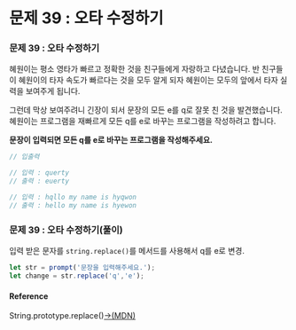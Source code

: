 # 문제 39 : 오타 수정하기

### 문제 39 : 오타 수정하기

혜원이는 평소 영타가 빠르고 정확한 것을 친구들에게 자랑하고 다녔습니다. 반 친구들이 혜원이의 타자 속도가 빠르다는 것을 모두 알게 되자 혜원이는 모두의 앞에서 타자 실력을 보여주게 됩니다. 

그런데 막상 보여주려니 긴장이 되서 문장의 모든 e를 q로 잘못 친 것을 발견했습니다. 혜원이는 프로그램을 재빠르게 모든 q를 e로 바꾸는 프로그램을 작성하려고 합니다.

**문장이 입력되면 모든 q를 e로 바꾸는 프로그램을 작성해주세요.**

```javascript
// 입출력

// 입력 : querty
// 출력 : euerty

// 입력 : hqllo my name is hyqwon
// 출력 : hello my name is hyewon
```

### 문제 39 : 오타 수정하기\(풀이\)

 입력 받은 문자를  `string.replace()`를 메서드를 사용해서 q를 e로 변경.

```javascript
let str = prompt('문장을 입력해주세요.');
let change = str.replace('q','e');
```

#### Reference

String.prototype.replace\(\)[→\(MDN\)](https://developer.mozilla.org/ko/docs/Web/JavaScript/Reference/Global_Objects/String/replace)

